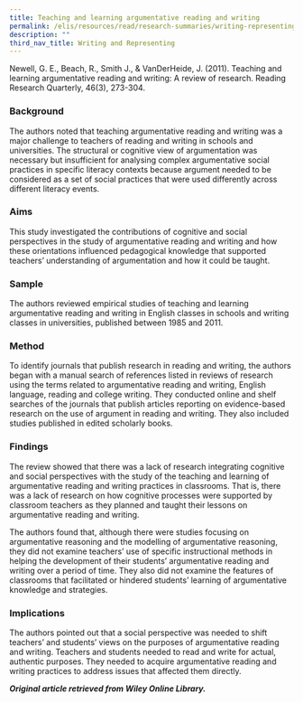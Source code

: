 ```yaml
---
title: Teaching and learning argumentative reading and writing
permalink: /elis/resources/read/research-summaries/writing-representing/teach-learn-argumentative-read-writing/
description: ""
third_nav_title: Writing and Representing
---
```

Newell, G. E., Beach, R., Smith J., & VanDerHeide, J. (2011). Teaching and learning argumentative reading and writing: A review of research. Reading Research Quarterly, 46(3), 273-304.  
  
### Background

The authors noted that teaching argumentative reading and writing was a major challenge to teachers of reading and writing in schools and universities. The structural or cognitive view of argumentation was necessary but insufficient for analysing complex argumentative social practices in specific literacy contexts because argument needed to be considered as a set of social practices that were used differently across different literacy events.  
  
### Aims

This study investigated the contributions of cognitive and social perspectives in the study of argumentative reading and writing and how these orientations influenced pedagogical knowledge that supported teachers’ understanding of argumentation and how it could be taught.  
  
### Sample

The authors reviewed empirical studies of teaching and learning argumentative reading and writing in English classes in schools and writing classes in universities, published between 1985 and 2011.  
  
### Method

To identify journals that publish research in reading and writing, the authors began with a manual search of references listed in reviews of research using the terms related to argumentative reading and writing, English language, reading and college writing. They conducted online and shelf searches of the journals that publish articles reporting on evidence-based research on the use of argument in reading and writing. They also included studies published in edited scholarly books.  
  
### Findings

The review showed that there was a lack of research integrating cognitive and social perspectives with the study of the teaching and learning of argumentative reading and writing practices in classrooms. That is, there was a lack of research on how cognitive processes were supported by classroom teachers as they planned and taught their lessons on argumentative reading and writing.  
  
The authors found that, although there were studies focusing on argumentative reasoning and the modelling of argumentative reasoning, they did not examine teachers’ use of specific instructional methods in helping the development of their students’ argumentative reading and writing over a period of time. They also did not examine the features of classrooms that facilitated or hindered students’ learning of argumentative knowledge and strategies.  
  
### Implications

The authors pointed out that a social perspective was needed to shift teachers’ and students’ views on the purposes of argumentative reading and writing. Teachers and students needed to read and write for actual, authentic purposes. They needed to acquire argumentative reading and writing practices to address issues that affected them directly.  
  
_**Original article retrieved from Wiley Online Library.**_  

